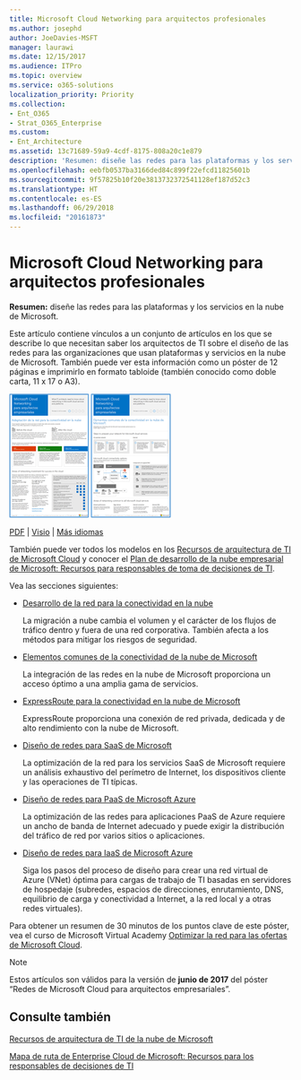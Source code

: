 ```yaml
---
title: Microsoft Cloud Networking para arquitectos profesionales
ms.author: josephd
author: JoeDavies-MSFT
manager: laurawi
ms.date: 12/15/2017
ms.audience: ITPro
ms.topic: overview
ms.service: o365-solutions
localization_priority: Priority
ms.collection:
- Ent_O365
- Strat_O365_Enterprise
ms.custom:
- Ent_Architecture
ms.assetid: 13c71689-59a9-4cdf-8175-808a20c1e879
description: 'Resumen: diseñe las redes para las plataformas y los servicios en la nube de Microsoft.'
ms.openlocfilehash: eebfb0537ba3166ded84c899f22efcd11825601b
ms.sourcegitcommit: 9f57825b10f20e3813732372541128ef187d52c3
ms.translationtype: HT
ms.contentlocale: es-ES
ms.lasthandoff: 06/29/2018
ms.locfileid: "20161873"
---
```

# <a name="microsoft-cloud-networking-for-enterprise-architects"></a>Microsoft Cloud Networking para arquitectos profesionales

 **Resumen:** diseñe las redes para las plataformas y los servicios en la nube de Microsoft.
  
Este artículo contiene vínculos a un conjunto de artículos en los que se describe lo que necesitan saber los arquitectos de TI sobre el diseño de las redes para las organizaciones que usan plataformas y servicios en la nube de Microsoft. También puede ver esta información como un póster de 12 páginas e imprimirlo en formato tabloide (también conocido como doble carta, 11 x 17 o A3).
  
[![Imagen en miniatura del modelo de redes de Microsoft Cloud](images/95e8ab6a-b4d0-4836-acc1-b0b77ebf46e6.png)  
](https://go.microsoft.com/fwlink/p/?linkid=842073)
  
[PDF](https://go.microsoft.com/fwlink/p/?linkid=842073) | [Visio](https://go.microsoft.com/fwlink/p/?linkid=842074) | [Más idiomas](https://www.microsoft.com/download/details.aspx?id=54425)
  
También puede ver todos los modelos en los [Recursos de arquitectura de TI de Microsoft Cloud](microsoft-cloud-it-architecture-resources.md) y conocer el [Plan de desarrollo de la nube empresarial de Microsoft: Recursos para responsables de toma de decisiones de TI](https://aka.ms/cloudarchitecture).
  
Vea las secciones siguientes:
  
- [Desarrollo de la red para la conectividad en la nube](evolving-your-network-for-cloud-connectivity.md)
    
    La migración a nube cambia el volumen y el carácter de los flujos de tráfico dentro y fuera de una red corporativa. También afecta a los métodos para mitigar los riesgos de seguridad.
    
- [Elementos comunes de la conectividad de la nube de Microsoft](common-elements-of-microsoft-cloud-connectivity.md)
    
    La integración de las redes en la nube de Microsoft proporciona un acceso óptimo a una amplia gama de servicios.
    
- [ExpressRoute para la conectividad en la nube de Microsoft](expressroute-for-microsoft-cloud-connectivity.md)
    
    ExpressRoute proporciona una conexión de red privada, dedicada y de alto rendimiento con la nube de Microsoft.
    
- [Diseño de redes para SaaS de Microsoft](designing-networking-for-microsoft-saas.md)
    
    La optimización de la red para los servicios SaaS de Microsoft requiere un análisis exhaustivo del perímetro de Internet, los dispositivos cliente y las operaciones de TI típicas.
    
- [Diseño de redes para PaaS de Microsoft Azure](designing-networking-for-microsoft-azure-paas.md)
    
    La optimización de las redes para aplicaciones PaaS de Azure requiere un ancho de banda de Internet adecuado y puede exigir la distribución del tráfico de red por varios sitios o aplicaciones.
    
- [Diseño de redes para IaaS de Microsoft Azure](designing-networking-for-microsoft-azure-iaas.md)
    
    Siga los pasos del proceso de diseño para crear una red virtual de Azure (VNet) óptima para cargas de trabajo de TI basadas en servidores de hospedaje (subredes, espacios de direcciones, enrutamiento, DNS, equilibrio de carga y conectividad a Internet, a la red local y a otras redes virtuales).
    
Para obtener un resumen de 30 minutos de los puntos clave de este póster, vea el curso de Microsoft Virtual Academy [Optimizar la red para las ofertas de Microsoft Cloud](https://mva.microsoft.com/es-ES/training-courses/optimize-your-network-for-microsoft-cloud-offerings-17743).
  
> [!NOTE]
> Estos artículos son válidos para la versión de **junio de 2017** del póster “Redes de Microsoft Cloud para arquitectos empresariales”.
  
## <a name="see-also"></a>Consulte también

[Recursos de arquitectura de TI de la nube de Microsoft](microsoft-cloud-it-architecture-resources.md)

[Mapa de ruta de Enterprise Cloud de Microsoft: Recursos para los responsables de decisiones de TI](https://sway.com/FJ2xsyWtkJc2taRD)



